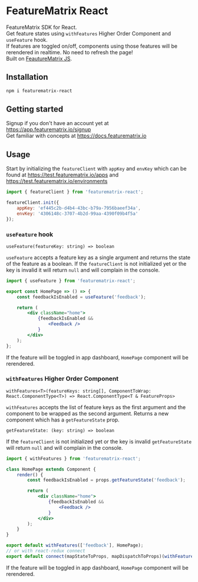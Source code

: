 # FeatureMatrix React
FeatureMatrix SDK for React.  
Get feature states using `withFeatures` Higher Order Component and `useFeature` hook.  
If features are toggled on/off, components using those features will be rerendered in realtime. No need to refresh the page!  
Built on [FeautureMatrix JS](https://github.com/featurematrix/featurematrix-js).

## Installation

```bash
npm i featurematrix-react
```

## Getting started
Signup if you don't have an account yet at https://app.featurematrix.io/signup  
Get familiar with concepts at https://docs.featurematrix.io

## Usage
Start by initializing the `featureClient` with `appKey` and `envKey` which can be found at
https://test.featurematrix.io/apps and
https://test.featurematrix.io/environments

```js
import { featureClient } from 'featurematrix-react';

featureClient.init({
    appKey: 'ef445c2b-d4b4-43bc-b79a-7956baeef34a',
    envKey: '4306148c-3707-4b2d-99aa-4390f09b4f5a'
});
```

### `useFeature` hook
`useFeature(featureKey: string) => boolean`  

`useFeature` accepts a feature key as a single argument and returns the state of the feature as a boolean. If the `featureClient` is not initialized yet or the key is invalid it will return `null` and will complain in the console.

```jsx
import { useFeature } from 'featurematrix-react';

export const HomePage => () => {
    const feedbackIsEnabled = useFeature('feedback');

    return (
        <div className="home">
            {feedbackIsEnabled &&
                <Feedback />
            }
        </div>
    );
};

```

If the feature will be toggled in app dashboard, `HomePage` component will be rerendered.

### `withFeatures` Higher Order Component
`withFeatures<T>(featureKeys: string[], ComponentToWrap: React.ComponentType<T>) => React.ComponentType<T & FeatureProps>`  

`withFeatures` accepts the list of feature keys as the first argument and the component to be wrapped as the second argument. Returns a new component which has a `getFeatureState` prop.

`getFeatureState: (key: string) => boolean`

 If the `featureClient` is not initialized yet or the key is invalid `getFeatureState` will return `null` and will complain in the console.

```jsx
import { withFeatures } from 'featurematrix-react';

class HomePage extends Component {
    render() {
        const feedbackIsEnabled = props.getFeatureState('feedback');

        return (
            <div className="home">
                {feedbackIsEnabled &&
                    <Feedback />
                }
            </div>
        );
    }
}

export default withFeatures(['feedback'], HomePage);
// or with react-redux connect
export default connect(mapStateToProps, mapDispatchToProps)(withFeatures(['feedback'], HomePage));
``` 

If the feature will be toggled in app dashboard, `HomePage` component will be rerendered.